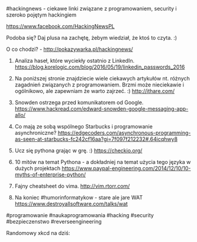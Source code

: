 #hackingnews - ciekawe linki związane z programowaniem, security i szeroko pojętym hackingiem

https://www.facebook.com/HackingNewsPL

Podoba się? Daj plusa na zachętę, żebym wiedział, że ktoś to czyta. :)

O co chodzi? - http://pokazywarka.pl/hackingnews/


1. Analiza haseł, które wyciekły ostatnio z LinkedIn.
https://blog.korelogic.com/blog/2016/05/19/linkedin_passwords_2016

2. Na poniższej stronie znajdziecie wiele ciekawych artykułów nt. różnych zagadnień związanych z programowaniem. Brzmi może nieciekawie i ogólnikowo, ale zapewniam że warto zajrzeć. :)
http://ithare.com/

3. Snowden ostrzega przed komunikatorem od Google.
https://www.hackread.com/edward-snowden-google-messaging-app-allo/

4. Co mają ze sobą wspólnego Starbucks i programowanie asynchroniczne?
https://edgecoders.com/asynchronous-programming-as-seen-at-starbucks-fc242cf16aa?gi=7f097f212232#.64icqhwy8

5. Ucz się pythona grając w grę. :)
https://checkio.org/

6. 10 mitów na temat Pythona - a dokładniej na temat użycia tego języka w dużych projektach
https://www.paypal-engineering.com/2014/12/10/10-myths-of-enterprise-python/

7. Fajny cheatsheet do vima. 
http://vim.rtorr.com/

8. Na koniec #humorinformatykow - stare ale jare WAT 
https://www.destroyallsoftware.com/talks/wat

#programowanie #naukaprogramowania #hacking #security #bezpieczenstwo #reverseengineering

Randomowy xkcd na dziś:

